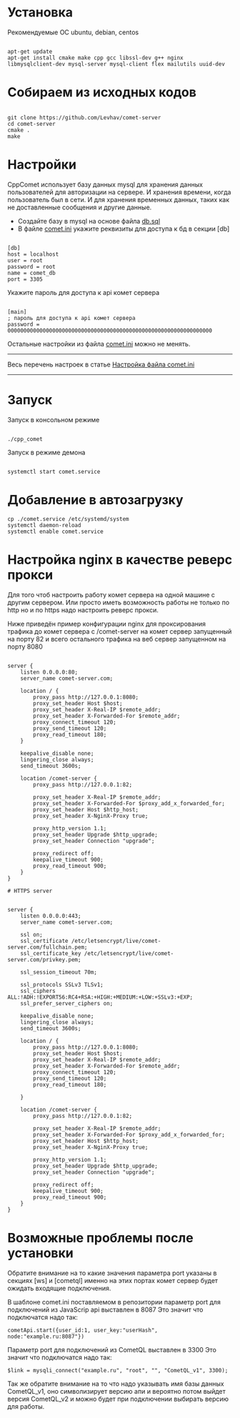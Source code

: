 
# Установка

Рекомендуемые ОС ubuntu, debian, centos

```

apt-get update
apt-get install cmake make cpp gcc libssl-dev g++ nginx libmysqlclient-dev mysql-server mysql-client flex mailutils uuid-dev 

```


# Собираем из исходных кодов

```

git clone https://github.com/Levhav/comet-server
cd comet-server
cmake .
make

```


# Настройки

CppComet использует базу данных mysql для хранения данных пользователей для авторизации на сервере. И хранения времени, когда пользователь был в сети. И для хранения временных данных, таких как не доставленные сообщения и другие данные.

  * Создайте базу в mysql на основе файла [db.sql](https://github.com/Levhav/comet-server/blob/master/db.sql)
  * В файле [comet.ini](https://github.com/CppComet/comet-server/blob/master/comet.ini) укажите реквизиты для доступа к бд в секции [db]

```

[db]
host = localhost
user = root
password = root
name = comet_db
port = 3305

```

Укажите пароль для доступа к api комет сервера

```

[main] 
; пароль для доступа к api комет сервера
password = 0000000000000000000000000000000000000000000000000000000000000000

```

Остальные настройки из файла [comet.ini](https://github.com/CppComet/comet-server/blob/master/comet.ini) можно не менять.


___
Весь перечень настроек в статье [Настройка файла comet.ini](/docs/RU/%D0%90%D0%B4%D0%BC%D0%B8%D0%BD%D0%B8%D1%81%D1%82%D1%80%D0%B8%D1%80%D0%BE%D0%B2%D0%B0%D0%BD%D0%B8%D0%B5/%D0%9D%D0%B0%D1%81%D1%82%D1%80%D0%BE%D0%B9%D0%BA%D0%B0%20%D1%84%D0%B0%D0%B9%D0%BB%D0%B0%20comet.ini.md) 
___

  
# Запуск
Запуск в консольном режиме

```

./cpp_comet

```

Запуск в режиме демона

```

systemctl start comet.service

```


# Добавление в автозагрузку



```
cp ./comet.service /etc/systemd/system
systemctl daemon-reload
systemctl enable comet.service
```

# Настройка nginx в качестве реверс прокси

Для того чтоб настроить работу комет сервера на одной машине с другим сервером. Или просто иметь возможность работы не только по http но и по https надо настроить реверс прокси.

Ниже приведён пример конфигурации nginx для проксирования трафика до комет сервера с /comet-server на комет сервер запущенный на порту 82 и всего остального трафика на веб сервер запущенном на порту 8080

```

server {
	listen 0.0.0.0:80;   
	server_name comet-server.com;
 
	location / {
		proxy_pass http://127.0.0.1:8080;
		proxy_set_header Host $host;
		proxy_set_header X-Real-IP $remote_addr;
		proxy_set_header X-Forwarded-For $remote_addr;
		proxy_connect_timeout 120;
		proxy_send_timeout 120;
		proxy_read_timeout 180;
	}

	keepalive_disable none;
	lingering_close always;
	send_timeout 3600s;

	location /comet-server {
        proxy_pass http://127.0.0.1:82;
        
        proxy_set_header X-Real-IP $remote_addr;
        proxy_set_header X-Forwarded-For $proxy_add_x_forwarded_for;
        proxy_set_header Host $http_host;
        proxy_set_header X-NginX-Proxy true;
        
        proxy_http_version 1.1;
        proxy_set_header Upgrade $http_upgrade;
        proxy_set_header Connection "upgrade";
        
        proxy_redirect off;
        keepalive_timeout 900;
        proxy_read_timeout 900;
	} 
}

# HTTPS server


server {
	listen 0.0.0.0:443;  
	server_name comet-server.com;

	ssl on;
	ssl_certificate /etc/letsencrypt/live/comet-server.com/fullchain.pem;
	ssl_certificate_key /etc/letsencrypt/live/comet-server.com/privkey.pem;
	 
	ssl_session_timeout 70m;

	ssl_protocols SSLv3 TLSv1;
	ssl_ciphers ALL:!ADH:!EXPORT56:RC4+RSA:+HIGH:+MEDIUM:+LOW:+SSLv3:+EXP;
	ssl_prefer_server_ciphers on;

	keepalive_disable none;
	lingering_close always;
	send_timeout 3600s;
 
	location / {
		proxy_pass http://127.0.0.1:8080;
		proxy_set_header Host $host;
		proxy_set_header X-Real-IP $remote_addr;
		proxy_set_header X-Forwarded-For $remote_addr;
		proxy_connect_timeout 120;
		proxy_send_timeout 120;
		proxy_read_timeout 180;
		 
	}
	 
	location /comet-server {
        proxy_pass http://127.0.0.1:82;
        
        proxy_set_header X-Real-IP $remote_addr;
        proxy_set_header X-Forwarded-For $proxy_add_x_forwarded_for;
        proxy_set_header Host $http_host;
        proxy_set_header X-NginX-Proxy true;
        
        proxy_http_version 1.1;
        proxy_set_header Upgrade $http_upgrade;
        proxy_set_header Connection "upgrade";
        
        proxy_redirect off; 
        keepalive_timeout 900;
        proxy_read_timeout 900;
	}
}

```


# Возможные проблемы после установки
 
Обратите внимание на то какие значения параметра port указаны в секциях [ws] и [cometql] именно на этих  портах комет сервер будет ожидать входящие подключения.

В шаблоне comet.ini поставляемом в репозитории параметр port  для подключений из JavaScrip api выставлен в 8087
Это значит что подключатся надо так:

```
cometApi.start({user_id:1, user_key:"userHash", node:"example.ru:8087"})
```


Параметр port  для подключений из CometQL выставлен в 3300
Это значит что подключатся надо так:

```
$link = mysqli_connect("example.ru", "root", "", "CometQL_v1", 3300);
```


Так же обратите внимание на то что надо указывать имя базы данных CometQL_v1, оно символизирует версию апи и вероятно потом выйдет версия CometQL_v2 и можно будет при подключении выбирать версию для работы.








